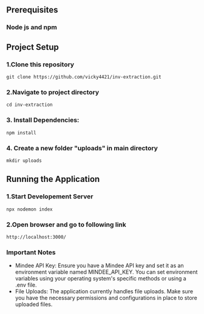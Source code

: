 ## Prerequisites
### Node js and npm

## Project Setup
### 1.Clone this repository
```
git clone https://github.com/vicky4421/inv-extraction.git
```
### 2.Navigate to project directory
```
cd inv-extraction
```
### 3. Install Dependencies:
```
npm install
```

### 4. Create a new folder "uploads" in main directory
```
mkdir uploads
```

## Running the Application
### 1.Start Developement Server
```
npx nodemon index
```
### 2.Open browser and go to following link
```
http://localhost:3000/
```

### Important Notes
* Mindee API Key: Ensure you have a Mindee API key and set it as an environment variable named MINDEE_API_KEY. You can set environment variables using your operating system's specific methods or using a .env file.
* File Uploads: The application currently handles file uploads. Make sure you have the necessary permissions and configurations in place to store uploaded files.
